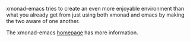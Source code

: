 xmonad-emacs tries to create an even more enjoyable environment than
what you already get from just using both xmonad and emacs by making
the two aware of one another.

The xmonad-emacs [homepage](http://tarsius.github.com/xmonad-emacs/)
has more information.
